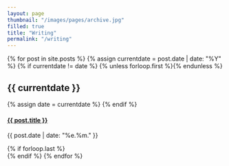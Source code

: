```yaml
---
layout: page
thumbnail: "/images/pages/archive.jpg"
filled: true
title: "Writing"
permalink: "/writing"
---
```


{% for post in site.posts %}
{% assign currentdate = post.date | date: "%Y" %}
{% if currentdate != date %}
{% unless forloop.first %}</div>{% endunless %}
<div class="list-block-collection">
  <h2 id="y{{post.date | date: "%Y"}}">{{ currentdate }}</h2>
{% assign date = currentdate %}
{% endif %}
  <div class="list-block-element">
    <a href="{{ post.url }}">
      <h4 class="title">
        {{ post.title }}
      </h4>
    </a>
    <p class="date">
    <time datetime="{{ post.date | date_to_xmlschema }}" itemprop="datePublished">{{ post.date |
          date: "%e.%m." }}
        </time>
    </p>
  </div>
{% if forloop.last %}</div>{% endif %}
{% endfor %}

